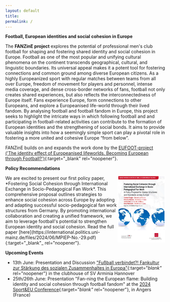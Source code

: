 ```yaml
---
layout: default
title:  
permalink: /
---
```


**Football, European identities and social cohesion in Europe**

The **FANZinE project** explores the potential of professional men's club football for shaping and fostering shared identity and social cohesion in Europe. Football as one of the most popular and unifying cultural phenomena on the continent transcends geographical, cultural, and linguistic boundaries. Its universal appeal makes it a potent tool for fostering connections and common ground among diverse European citizens. As a highly Europeanized sport with regular matches between teams from all over Europe, freedom of movement for players and personnel, intense media coverage, and dense cross-border networks of fans, football not only creates shared experiences, but also reflects the interconnectedness of Europe itself. Fans experience Europe, form connections to other Europeans, and explore a Europeanised life-world through their lived fandom. By analysing football and football fandom in Europe, this project seeks to highlight the intricate ways in which following football and and participating in football-related activities can contribute to the formation of European identities and the strengthening of social bonds. It aims to provide valuable insights into how a seemingly simple sport can play a pivotal role in fostering a more united and cohesive Europe “from below”.

FANZinE builds on and expands the work done by the [EUFOOT-project ('The identity effect of Europeanised lifeworlds. Becoming European through Football?')](https://eufoot.github.io/){:target="_blank" rel="noopener"}.

**Policy Recommendations**

<a href="https://international.politics.uni-mainz.de/files/2024/06/MPIEP-No.-29.pdf" target="_blank">
    <img src="/images/Policy_paper_1.png" align="right" width="150px"/>
</a> We are excited to present our first policy paper, *Fostering Social Cohesion through International Exchange in Socio-Pedagogical Fan Work*. This comprehensive proposal outlines strategies to enhance social cohesion across Europe by adopting and adapting successful socio-pedagogical fan work structures from Germany. By promoting international collaboration and creating a unified framework, we aim to leverage football's potential to strengthen European identity and social cohesion. Read the full paper [here](https://international.politics.uni-mainz.de/files/2024/06/MPIEP-No.-29.pdf){:target="_blank"_ rel="noopener"}.


**Upcoming Events**

- 13th June: Presentation and Discussion ["Fußball verbindet?! Fankultur zur Stärkung des sozialen Zusammenhaltes in Europa"](https://www.hannover.de/Kultur-Freizeit/Architektur-Geschichte/Erinnerungskultur/Gedenkst%C3%A4tte-Ahlem/Programm-Gedenkst%C3%A4tte-Ahlem/%E2%80%9EFu%C3%9Fball-verbindet%E2%80%9C){:target="_blank"_ rel="noopener"} in the clubhouse of SV Arminia Hannover 
- 25th/26th June: Presentation "Fan-ning the European flame: Building identity and social cohesion through football fandom" at the [2024 Sport&EU Conference](https://www.sportandeu.com/2024-conference){:target="_blank"_ rel="noopener"}, in Angers (France)
